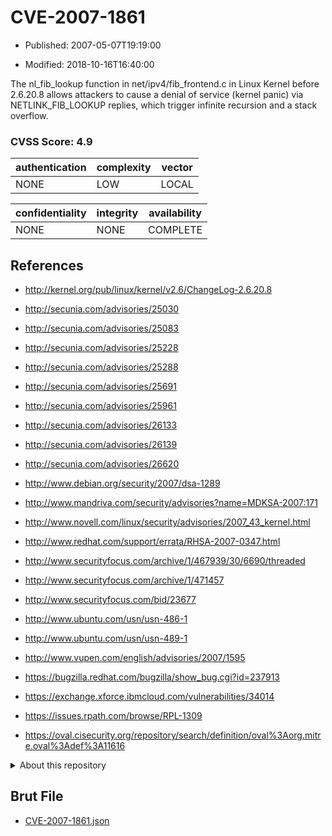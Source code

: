 # CVE-2007-1861

- Published: 2007-05-07T19:19:00

- Modified: 2018-10-16T16:40:00

The nl_fib_lookup function in net/ipv4/fib_frontend.c in Linux Kernel before 2.6.20.8 allows attackers to cause a denial of service (kernel panic) via NETLINK_FIB_LOOKUP replies, which trigger infinite recursion and a stack overflow.

### CVSS Score: **4.9**

| authentication | complexity | vector |
| --- | --- | --- |
| NONE | LOW | LOCAL |

| confidentiality | integrity | availability |
| --- | --- | --- |
| NONE | NONE | COMPLETE |

## References

* http://kernel.org/pub/linux/kernel/v2.6/ChangeLog-2.6.20.8

* http://secunia.com/advisories/25030

* http://secunia.com/advisories/25083

* http://secunia.com/advisories/25228

* http://secunia.com/advisories/25288

* http://secunia.com/advisories/25691

* http://secunia.com/advisories/25961

* http://secunia.com/advisories/26133

* http://secunia.com/advisories/26139

* http://secunia.com/advisories/26620

* http://www.debian.org/security/2007/dsa-1289

* http://www.mandriva.com/security/advisories?name=MDKSA-2007:171

* http://www.novell.com/linux/security/advisories/2007_43_kernel.html

* http://www.redhat.com/support/errata/RHSA-2007-0347.html

* http://www.securityfocus.com/archive/1/467939/30/6690/threaded

* http://www.securityfocus.com/archive/1/471457

* http://www.securityfocus.com/bid/23677

* http://www.ubuntu.com/usn/usn-486-1

* http://www.ubuntu.com/usn/usn-489-1

* http://www.vupen.com/english/advisories/2007/1595

* https://bugzilla.redhat.com/bugzilla/show_bug.cgi?id=237913

* https://exchange.xforce.ibmcloud.com/vulnerabilities/34014

* https://issues.rpath.com/browse/RPL-1309

* https://oval.cisecurity.org/repository/search/definition/oval%3Aorg.mitre.oval%3Adef%3A11616

<details>
<summary>About this repository</summary> 

  This repository is part of the project [Live Hack CVE](https://github.com/Live-Hack-CVE). Main website can be found [www.live-hack.org](https://www.live-hack.org) 
  
  Made by [Sn0wAlice](https://github.com/Sn0wAlice) for the people that care about security and need to have a feed of the latest CVEs. Hope you enjoy it, don't forget to star the repo and follow me on [Twitter](https://twitter.com/Sn0wAlice) and [Github](https://github.com/Sn0wAlice). And that is my [personnal website](https://www.alice-snow.me/)

  - [Home Page](https://github.com/Live-Hack-CVE)
  - [Framework](https://github.com/Live-Hack-CVE/cve-framework)
  - [CVE database](https://github.com/Live-Hack-CVE/full_database)
  - [Changelog](https://github.com/Live-Hack-CVE/Changelog)
</details>

## Brut File

* [CVE-2007-1861.json](https://raw.githubusercontent.com/Live-Hack-CVE/full_database/main/cves/2007/CVE-2007-1861.json)

